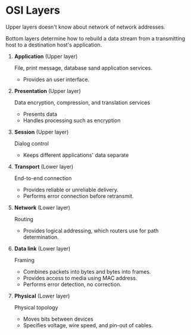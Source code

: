 

# OSI Layers



Upper layers doesn't know about network of network addresses.

Bottom layers determine how to rebuild a data stream from a transmitting host to a destination host's application.

1. **Application** (Upper layer)

   File, print message, database sand application services.

   - Provides an user interface.

2. **Presentation** (Upper layer)

   Data encryption, compression, and translation services

   - Presents data
   - Handles processing such as encryption

3. **Session** (Upper layer)

   Dialog control

   - Keeps different applications' data separate

4. **Transport** (Lower layer)

   End-to-end connection

   - Provides reliable or unreliable delivery.
   - Performs error connection before retransmit.

5. **Network** (Lower layer)

   Routing

   - Provides logical addressing, which routers use for path determination.

6. **Data link** (Lower layer)

   Framing

   - Combines packets into bytes and bytes into frames.
   - Provides access to media using MAC address.
   - Performs error detection, no correction.

7. **Physical**  (Lower layer)

   Physical topology

   - Moves bits between devices
   - Specifies voltage, wire speed, and pin-out of cables.